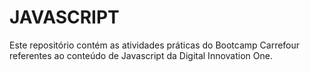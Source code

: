 # JAVASCRIPT

Este repositório contém as atividades práticas do Bootcamp Carrefour referentes ao conteúdo de Javascript da Digital Innovation One.

